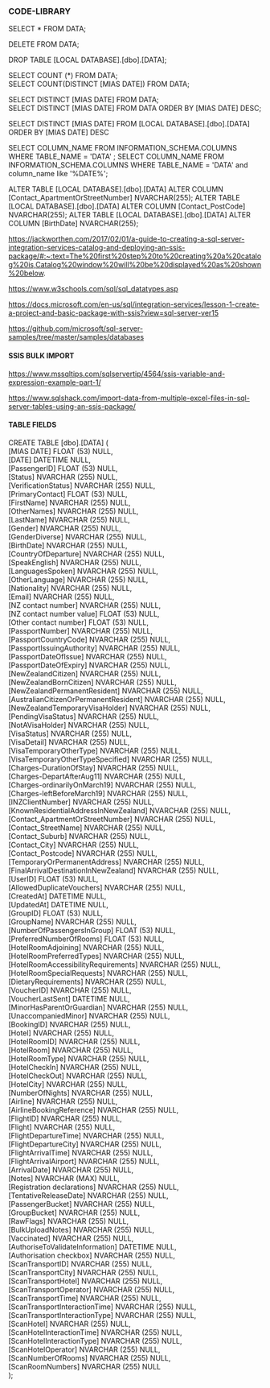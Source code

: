 ### CODE-LIBRARY
 
SELECT * FROM DATA;

DELETE FROM DATA;   

DROP TABLE [LOCAL DATABASE].[dbo].[DATA];   

SELECT COUNT (*) FROM DATA;   
SELECT COUNT(DISTINCT [MIAS DATE]) FROM DATA;     

SELECT DISTINCT [MIAS DATE] FROM DATA;  
SELECT DISTINCT [MIAS DATE] FROM DATA  ORDER BY [MIAS DATE] DESC;   

SELECT DISTINCT [MIAS DATE]
  FROM [LOCAL DATABASE].[dbo].[DATA] 
  ORDER BY [MIAS DATE] DESC

SELECT COLUMN_NAME FROM INFORMATION_SCHEMA.COLUMNS WHERE TABLE_NAME = 'DATA' ;
SELECT COLUMN_NAME FROM INFORMATION_SCHEMA.COLUMNS WHERE TABLE_NAME = 'DATA' and column_name like '%DATE%';

ALTER TABLE [LOCAL DATABASE].[dbo].[DATA] ALTER COLUMN [Contact_ApartmentOrStreetNumber] NVARCHAR(255);
ALTER TABLE [LOCAL DATABASE].[dbo].[DATA] ALTER COLUMN [Contact_PostCode] NVARCHAR(255);
ALTER TABLE [LOCAL DATABASE].[dbo].[DATA] ALTER COLUMN [BirthDate] NVARCHAR(255);

https://jackworthen.com/2017/02/01/a-guide-to-creating-a-sql-server-integration-services-catalog-and-deploying-an-ssis-package/#:~:text=The%20first%20step%20to%20creating%20a%20catalog%20is,Catalog%20window%20will%20be%20displayed%20as%20shown%20below.

https://www.w3schools.com/sql/sql_datatypes.asp

https://docs.microsoft.com/en-us/sql/integration-services/lesson-1-create-a-project-and-basic-package-with-ssis?view=sql-server-ver15

https://github.com/microsoft/sql-server-samples/tree/master/samples/databases

#### SSIS BULK IMPORT

https://www.mssqltips.com/sqlservertip/4564/ssis-variable-and-expression-example-part-1/   

https://www.sqlshack.com/import-data-from-multiple-excel-files-in-sql-server-tables-using-an-ssis-package/   

#### TABLE FIELDS   

CREATE TABLE [dbo].[DATA] (    
    [MIAS DATE]                            FLOAT (53)     NULL,    
    [DATE]                                 DATETIME       NULL,    
    [PassengerID]                          FLOAT (53)     NULL,    
    [Status]                               NVARCHAR (255) NULL,    
    [VerificationStatus]                   NVARCHAR (255) NULL,    
    [PrimaryContact]                       FLOAT (53)     NULL,    
    [FirstName]                            NVARCHAR (255) NULL,    
    [OtherNames]                           NVARCHAR (255) NULL,    
    [LastName]                             NVARCHAR (255) NULL,    
    [Gender]                               NVARCHAR (255) NULL,    
    [GenderDiverse]                        NVARCHAR (255) NULL,    
    [BirthDate]                            NVARCHAR (255) NULL,    
    [CountryOfDeparture]                   NVARCHAR (255) NULL,    
    [SpeakEnglish]                         NVARCHAR (255) NULL,    
    [LanguagesSpoken]                      NVARCHAR (255) NULL,    
    [OtherLanguage]                        NVARCHAR (255) NULL,    
    [Nationality]                          NVARCHAR (255) NULL,    
    [Email]                                NVARCHAR (255) NULL,    
    [NZ contact number]                    NVARCHAR (255) NULL,    
    [NZ contact number value]              FLOAT (53)     NULL,    
    [Other contact number]                 FLOAT (53)     NULL,    
    [PassportNumber]                       NVARCHAR (255) NULL,    
    [PassportCountryCode]                  NVARCHAR (255) NULL,    
    [PassportIssuingAuthority]             NVARCHAR (255) NULL,    
    [PassportDateOfIssue]                  NVARCHAR (255) NULL,    
    [PassportDateOfExpiry]                 NVARCHAR (255) NULL,    
    [NewZealandCitizen]                    NVARCHAR (255) NULL,    
    [NewZealandBornCitizen]                NVARCHAR (255) NULL,    
    [NewZealandPermanentResident]          NVARCHAR (255) NULL,    
    [AustralianCitizenOrPermanentResident] NVARCHAR (255) NULL,    
    [NewZealandTemporaryVisaHolder]        NVARCHAR (255) NULL,    
    [PendingVisaStatus]                    NVARCHAR (255) NULL,    
    [NotAVisaHolder]                       NVARCHAR (255) NULL,    
    [VisaStatus]                           NVARCHAR (255) NULL,    
    [VisaDetail]                           NVARCHAR (255) NULL,    
    [VisaTemporaryOtherType]               NVARCHAR (255) NULL,    
    [VisaTemporaryOtherTypeSpecified]      NVARCHAR (255) NULL,    
    [Charges-DurationOfStay]               NVARCHAR (255) NULL,    
    [Charges-DepartAfterAug11]             NVARCHAR (255) NULL,    
    [Charges-ordinarilyOnMarch19]          NVARCHAR (255) NULL,    
    [Charges-leftBeforeMarch19]            NVARCHAR (255) NULL,    
    [INZClientNumber]                      NVARCHAR (255) NULL,    
    [KnownResidentialAddressInNewZealand]  NVARCHAR (255) NULL,    
    [Contact_ApartmentOrStreetNumber]      NVARCHAR (255) NULL,    
    [Contact_StreetName]                   NVARCHAR (255) NULL,    
    [Contact_Suburb]                       NVARCHAR (255) NULL,    
    [Contact_City]                         NVARCHAR (255) NULL,    
    [Contact_Postcode]                     NVARCHAR (255) NULL,    
    [TemporaryOrPermanentAddress]          NVARCHAR (255) NULL,    
    [FinalArrivalDestinationInNewZealand]  NVARCHAR (255) NULL,    
    [UserID]                               FLOAT (53)     NULL,    
    [AllowedDuplicateVouchers]             NVARCHAR (255) NULL,    
    [CreatedAt]                            DATETIME       NULL,    
    [UpdatedAt]                            DATETIME       NULL,    
    [GroupID]                              FLOAT (53)     NULL,    
    [GroupName]                            NVARCHAR (255) NULL,    
    [NumberOfPassengersInGroup]            FLOAT (53)     NULL,    
    [PreferredNumberOfRooms]               FLOAT (53)     NULL,    
    [HotelRoomAdjoining]                   NVARCHAR (255) NULL,    
    [HotelRoomPreferredTypes]              NVARCHAR (255) NULL,    
    [HotelRoomAccessibilityRequirements]   NVARCHAR (255) NULL,    
    [HotelRoomSpecialRequests]             NVARCHAR (255) NULL,    
    [DietaryRequirements]                  NVARCHAR (255) NULL,    
    [VoucherID]                            NVARCHAR (255) NULL,    
    [VoucherLastSent]                      DATETIME       NULL,    
    [MinorHasParentOrGuardian]             NVARCHAR (255) NULL,    
    [UnaccompaniedMinor]                   NVARCHAR (255) NULL,    
    [BookingID]                            NVARCHAR (255) NULL,    
    [Hotel]                                NVARCHAR (255) NULL,    
    [HotelRoomID]                          NVARCHAR (255) NULL,    
    [HotelRoom]                            NVARCHAR (255) NULL,    
    [HotelRoomType]                        NVARCHAR (255) NULL,    
    [HotelCheckIn]                         NVARCHAR (255) NULL,    
    [HotelCheckOut]                        NVARCHAR (255) NULL,    
    [HotelCity]                            NVARCHAR (255) NULL,    
    [NumberOfNights]                       NVARCHAR (255) NULL,    
    [Airline]                              NVARCHAR (255) NULL,    
    [AirlineBookingReference]              NVARCHAR (255) NULL,    
    [FlightID]                             NVARCHAR (255) NULL,    
    [Flight]                               NVARCHAR (255) NULL,    
    [FlightDepartureTime]                  NVARCHAR (255) NULL,    
    [FlightDepartureCity]                  NVARCHAR (255) NULL,    
    [FlightArrivalTime]                    NVARCHAR (255) NULL,    
    [FlightArrivalAirport]                 NVARCHAR (255) NULL,    
    [ArrivalDate]                          NVARCHAR (255) NULL,    
    [Notes]                                NVARCHAR (MAX) NULL,    
    [Registration declarations]            NVARCHAR (255) NULL,    
    [TentativeReleaseDate]                 NVARCHAR (255) NULL,    
    [PassengerBucket]                      NVARCHAR (255) NULL,    
    [GroupBucket]                          NVARCHAR (255) NULL,    
    [RawFlags]                             NVARCHAR (255) NULL,    
    [BulkUploadNotes]                      NVARCHAR (255) NULL,    
    [Vaccinated]                           NVARCHAR (255) NULL,    
    [AuthoriseToValidateInformation]       DATETIME       NULL,    
    [Authorisation checkbox]               NVARCHAR (255) NULL,    
    [ScanTransportID]                      NVARCHAR (255) NULL,    
    [ScanTransportCity]                    NVARCHAR (255) NULL,    
    [ScanTransportHotel]                   NVARCHAR (255) NULL,    
    [ScanTransportOperator]                NVARCHAR (255) NULL,    
    [ScanTransportTime]                    NVARCHAR (255) NULL,    
    [ScanTransportInteractionTime]         NVARCHAR (255) NULL,    
    [ScanTransportInteractionType]         NVARCHAR (255) NULL,    
    [ScanHotel]                            NVARCHAR (255) NULL,    
    [ScanHotelInteractionTime]             NVARCHAR (255) NULL,    
    [ScanHotelInteractionType]             NVARCHAR (255) NULL,    
    [ScanHotelOperator]                    NVARCHAR (255) NULL,    
    [ScanNumberOfRooms]                    NVARCHAR (255) NULL,    
    [ScanRoomNumbers]                      NVARCHAR (255) NULL   
); 


